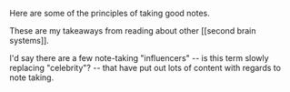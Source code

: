 Here are some of the principles of taking good notes.

These are my takeaways from reading about other [[second brain systems]].

I'd say there are a few note-taking "influencers" -- is this term slowly replacing "celebrity"? -- that have put out lots of content with regards to note taking.
